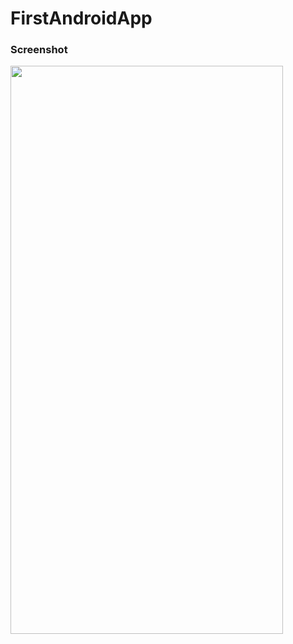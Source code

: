 # FirstAndroidApp

### Screenshot
<img src="https://github.com/kolapss/FirstAndroidApp/blob/main/MyApp.png" width="436" height="909" />
